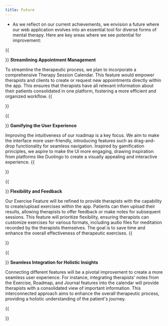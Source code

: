 ```yaml
---
title: Future
---
```


- As we reflect on our current achievements, we envision a future where our web application evolves into an essential tool for diverse forms of mental therapy. Here are key areas where we see potential for improvement:

{{<section title="Therapy Session Calendar">}}
**Streamlining Appointment Management**
  
To streamline the therapeutic process, we plan to incorporate a comprehensive Therapy Session Calendar. This feature would empower therapists and clients to create or request new appointments directly within the app. This ensures that therapists have all relevant information about their patients consolidated in one platform, fostering a more efficient and organized workflow.
{{</section>}}

{{<section title="Roadmap Experience">}}
**Gamifying the User Experience**

Improving the intuitiveness of our roadmap is a key focus. We aim to make the interface more user-friendly, introducing features such as drag-and-drop functionality for seamless navigation. Inspired by gamification principles, we aspire to make the UI more engaging, drawing inspiration from platforms like Duolingo to create a visually appealing and interactive experience.
{{</section>}}

{{<section title="Exercise Feature">}}
**Flexibility and Feedback**

Our Exercise Feature will be refined to provide therapists with the capability to create/upload exercises within the app. Patients can then upload their results, allowing therapists to offer feedback or make notes for subsequent sessions. This feature will prioritize flexibility, ensuring therapists can customize exercises for various formats, including audio files for meditation recorded by the therapists themselves. The goal is to save time and enhance the overall effectiveness of therapeutic exercises.
{{</section>}}

{{<section title="Feature Connection">}}
**Seamless Integration for Holistic Insights**

Connecting different features will be a pivotal improvement to create a more seamless user experience. For instance, integrating therapists' notes from the Exercise, Roadmap, and Journal features into the calendar will provide therapists with a consolidated view of important information. This interconnected approach aims to enhance the overall therapeutic process, providing a holistic understanding of the patient's journey.

{{</section>}}

